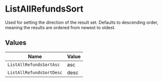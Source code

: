 # ListAllRefundsSort

Used for setting the direction of the result set. Defaults to descending order, meaning the results are ordered from
newest to oldest.


## Values

| Name                     | Value                    |
| ------------------------ | ------------------------ |
| `ListAllRefundsSortAsc`  | asc                      |
| `ListAllRefundsSortDesc` | desc                     |
